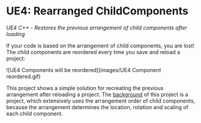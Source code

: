 # UE4: Rearranged ChildComponents
*UE4 C++ - Restores the previous arrangement of child components after loading*

If your code is based on the arrangement of child components, you are lost! The child components are reordered every time you save and reload a project:

![UE4 Components will be reordered](images/UE4 Component reordered.gif)

This project shows a simple solution for recreating the previous arrangement after reloading a project. The [background](BACKGROUND.md) of this project is a project, which extensively uses the arrangement order of child components, because the arrangement determines the location, rotation and scaling of each child component.

